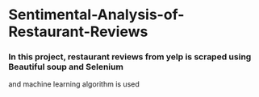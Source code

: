 # Sentimental-Analysis-of-Restaurant-Reviews
### In this project, restaurant reviews from yelp is scraped using Beautiful soup and Selenium 
and machine learning algorithm is used
